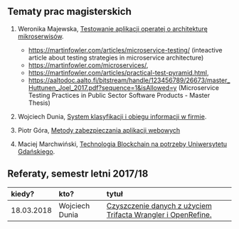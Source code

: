 ## Tematy prac magisterskich

1. Weronika Majewska, 
  [Testowanie aplikacji operatej o architekturę mikroserwisów](https://github.com/wermajew/praca-magisterska).
  
    - https://martinfowler.com/articles/microservice-testing/ (inteactive article about testing strategies in microservice architecture)
    - https://martinfowler.com/microservices/, 
    - https://martinfowler.com/articles/practical-test-pyramid.html,
    - https://aaltodoc.aalto.fi/bitstream/handle/123456789/26673/master_Huttunen_Joel_2017.pdf?sequence=1&isAllowed=y (Microservice Testing Practices in Public Sector Software Products - Master Thesis)
 
2. Wojciech Dunia, [System klasyfikacji i obiegu informacji w firmie](https://github.com/wdunia/magisterka).

4. Piotr Góra, [Metody zabezpieczania aplikacji webowych](https://github.com/gorapiotr/mgr)

3. Maciej Marchwiński, [Technologia Blockchain na potrzeby Uniwersytetu Gdańskiego](https://github.com/KaKaril/Praca-Magisterska-Marchwinski).

## Referaty, semestr letni 2017/18

| kiedy?     | kto?            | tytuł |
| :--------- | :-------------- | :---- |
| 18.03.2018 | Wojciech Dunia | [Czyszczenie danych z użyciem Trifacta Wrangler i OpenRefine.](https://github.com/wdunia/magisterka/blob/master/referaty/czyszczenie-danych/referat-czyszczenie-danych.adoc) |
